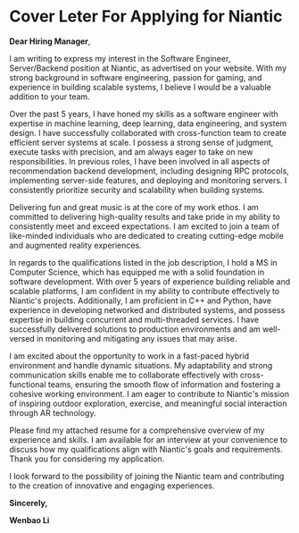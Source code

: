 # Cover Leter For Applying for Niantic

**Dear Hiring Manager**,

I am writing to express my interest in the Software Engineer, Server/Backend position at Niantic, as advertised on your website. With my strong background in software engineering, passion for gaming, and experience in building scalable systems, I believe I would be a valuable addition to your team.

Over the past 5 years, I have honed my skills as a software engineer with expertise in machine learning, deep learning, data engineering, and system design. I have successfully collaborated with cross-function team to create efficient server systems at scale. I possess a strong sense of judgment, execute tasks with precision, and am always eager to take on new responsibilities. In previous roles, I have been involved in all aspects of recommendation backend development, including designing RPC protocols, implementing server-side features, and deploying and monitoring servers. I consistently prioritize security and scalability when building systems.

Delivering fun and great music is at the core of my work ethos. I am committed to delivering high-quality results and take pride in my ability to consistently meet and exceed expectations. I am excited to join a team of like-minded individuals who are dedicated to creating cutting-edge mobile and augmented reality experiences.

In regards to the qualifications listed in the job description, I hold a MS in Computer Science, which has equipped me with a solid foundation in software development. With over 5 years of experience building reliable and scalable platforms, I am confident in my ability to contribute effectively to Niantic's projects. Additionally, I am proficient in C++ and Python, have experience in developing networked and distributed systems, and possess expertise in building concurrent and multi-threaded services. I have successfully delivered solutions to production environments and am well-versed in monitoring and mitigating any issues that may arise.

I am excited about the opportunity to work in a fast-paced hybrid environment and handle dynamic situations. My adaptability and strong communication skills enable me to collaborate effectively with cross-functional teams, ensuring the smooth flow of information and fostering a cohesive working environment. I am eager to contribute to Niantic's mission of inspiring outdoor exploration, exercise, and meaningful social interaction through AR technology.

Please find my attached resume for a comprehensive overview of my experience and skills. I am available for an interview at your convenience to discuss how my qualifications align with Niantic's goals and requirements. Thank you for considering my application.

I look forward to the possibility of joining the Niantic team and contributing to the creation of innovative and engaging experiences.

**Sincerely,**

**Wenbao Li**